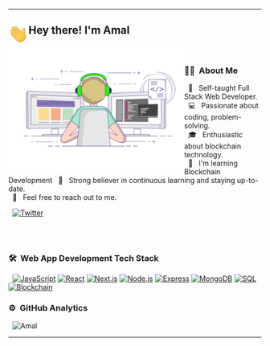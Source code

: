 <p align="center">
  <hr>

  <h2><img alt="Night Coding" src="https://github.com/amalsabu59/amalsabu59/blob/master/assets/wave.gif" width='40' align="left"/>Hey there! I'm Amal</h2>



  <img align="left" alt="GIF" src="https://github.com/amalsabu59/amalsabu59/blob/master/assets/coding.gif" width="350" height="250" /><br>
  ### 🧑‍💻 &nbsp;About Me <br>



  &nbsp; 👀 &nbsp; Self-taught Full Stack Web Developer. <br>
  &nbsp; 💻 &nbsp; Passionate about coding, problem-solving. <br>
  &nbsp; 🎓 &nbsp; Enthusiastic about blockchain technology. <br>
  &nbsp;  🧠 &nbsp; I'm learning Blockchain Development
  &nbsp; 🌱 &nbsp; Strong believer in continuous learning and staying up-to-date. <br>
    &nbsp; 💬 &nbsp; Feel free to reach out to me.  <br>
  <!-- &nbsp; ✍️ &nbsp; Experienced in building a range of projects from simple websites to complex web applications -->

  &nbsp; [![Twitter](https://img.shields.io/twitter/follow/amalsabu59?style=social)](https://twitter.com/amalsabu59)
  

  <br><br>
  ### 🛠 &nbsp;Web App Development Tech Stack

  &nbsp; [![JavaScript](https://img.shields.io/badge/JavaScript-F7DF1E?style=for-the-badge&logo=javascript&logoColor=black)](https://developer.mozilla.org/en-US/docs/Web/JavaScript)
[![React](https://img.shields.io/badge/React-61DAFB?style=for-the-badge&logo=react&logoColor=black)](https://reactjs.org/)
[![Next.js](https://img.shields.io/badge/Next.js-000000?style=for-the-badge&logo=next-dot-js&logoColor=white)](https://nextjs.org/)
[![Node.js](https://img.shields.io/badge/Node.js-339933?style=for-the-badge&logo=node-dot-js&logoColor=white)](https://nodejs.org/en/)
[![Express](https://img.shields.io/badge/Express-000000?style=for-the-badge&logo=express&logoColor=white)](https://expressjs.com/)
[![MongoDB](https://img.shields.io/badge/MongoDB-4EA94B?style=for-the-badge&logo=mongodb&logoColor=white)](https://www.mongodb.com/)
[![SQL](https://img.shields.io/badge/SQL-1dcaff?style=for-the-badge&logo=sql&logoColor=white)](https://en.wikipedia.org/wiki/SQL)
[![Blockchain](https://img.shields.io/badge/Blockchain-121D33?style=for-the-badge&logo=blockchain-dot-com&logoColor=white)](https://en.wikipedia.org/wiki/Blockchain)



  ### ⚙️ &nbsp;GitHub Analytics
  
  &nbsp; <img src="https://github-readme-stats.vercel.app/api/top-langs?username=amalsabu59&layout=compact&show_icons=true" alt="Amal" />
  <hr>
</p>
